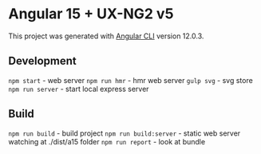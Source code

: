 # Angular 15 + UX-NG2 v5

This project was generated with [Angular CLI](https://github.com/angular/angular-cli) version 12.0.3.

## Development

`npm start` - web server
`npm run hmr` - hmr web server
`gulp svg` - svg store
`npm run server` - start local express server

## Build

`npm run build` - build project
`npm run build:server` - static web server watching at ./dist/a15 folder
`npm run report` - look at bundle
